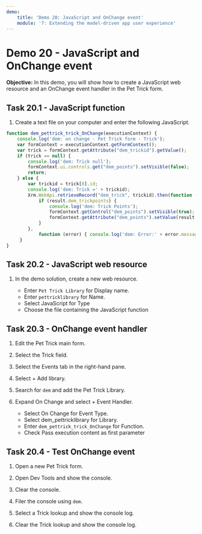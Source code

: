 ```yaml
---
demo:
    title: 'Demo 20: JavaScript and OnChange event'
    module: '7: Extending the model-driven app user experience'
---
```


# Demo 20 - JavaScript and OnChange event

**Objective:** In this demo, you will show how to create a JavaScript web resource and an OnChange event handler in the Pet Trick form.

## Task 20.1 - JavaScript function

1. Create a text file on your computer and enter the following JavaScript.

```javascript
function dem_pettrick_trick_OnChange(executionContext) {
    console.log('dem: on change - Pet Trick form - Trick');
    var formContext = executionContext.getFormContext();
    var trick = formContext.getAttribute("dem_trickid").getValue();
    if (trick == null) {
        console.log('dem: Trick null');
        formContext.ui.controls.get("dem_points").setVisible(false);
        return;
    } else {
        var trickid = trick[0].id;
        console.log('dem: Trick =' + trickid);
        Xrm.WebApi.retrieveRecord("dem_trick", trickid).then(function (result) {
            if (result.dem_trickpoints) {
                console.log('dem: Trick Points');
                formContext.getControl("dem_points").setVisible(true);
                formContext.getAttribute("dem_points").setValue(result.dem_trickpoints);
            }
        },
            function (error) { console.log('dem: Error:' + error.message) });
     }
}
```

## Task 20.2 - JavaScript web resource

1. In the demo solution, create a new web resource.

   - Enter `Pet Trick Library` for Display name.
   - Enter `pettricklibrary` for Name.
   - Select JavaScript for Type
   - Choose the file containing the JavaScript function

## Task 20.3 - OnChange event handler

1. Edit the Pet Trick main form.

1. Select the Trick field.
1. Select the Events tab in the right-hand pane.
1. Select + Add library.
1. Search for `dem` and add the Pet Trick Library.
1. Expand On Change and select + Event Handler.
   - Select On Change for Event Type.
   - Select dem_pettricklibrary for Library.
   - Enter `dem_pettrick_trick_OnChange` for Function.
   - Check Pass execution content as first parameter

## Task 20.4 - Test OnChange event

1. Open a new Pet Trick form.

1. Open Dev Tools and show the console.
1. Clear the console.
1. Filer the console using `dem`.
1. Select a Trick lookup and show the console log.
1. Clear the Trick lookup and show the console log.
